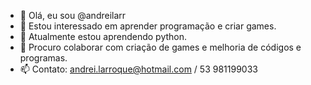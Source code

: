 - 👋 Olá, eu sou @andreilarr
- 👀 Estou interessado em aprender programação e criar games. 
- 🌱 Atualmente estou aprendendo python.
- 💞️ Procuro colaborar com criação de games e melhoria de códigos e programas.
- 📫 Contato: andrei.larroque@hotmail.com / 53 981199033
